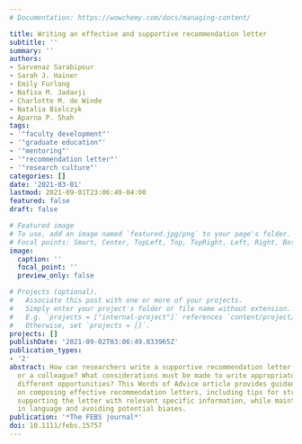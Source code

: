 ```yaml
---
# Documentation: https://wowchemy.com/docs/managing-content/

title: Writing an effective and supportive recommendation letter
subtitle: ''
summary: ''
authors:
- Sarvenaz Sarabipour
- Sarah J. Hainer
- Emily Furlong
- Nafisa M. Jadavji
- Charlotte M. de Winde
- Natalia Bielczyk
- Aparna P. Shah
tags:
- '"faculty development"'
- '"graduate education"'
- '"mentoring"'
- '"recommendation letter"'
- '"research culture"'
categories: []
date: '2021-03-01'
lastmod: 2021-09-01T23:06:49-04:00
featured: false
draft: false

# Featured image
# To use, add an image named `featured.jpg/png` to your page's folder.
# Focal points: Smart, Center, TopLeft, Top, TopRight, Left, Right, BottomLeft, Bottom, BottomRight.
image:
  caption: ''
  focal_point: ''
  preview_only: false

# Projects (optional).
#   Associate this post with one or more of your projects.
#   Simply enter your project's folder or file name without extension.
#   E.g. `projects = ["internal-project"]` references `content/project/deep-learning/index.md`.
#   Otherwise, set `projects = []`.
projects: []
publishDate: '2021-09-02T03:06:49.833965Z'
publication_types:
- '2'
abstract: How can researchers write a supportive recommendation letter for a mentee
  or a colleague? What considerations must be made to write appropriate letters for
  different opportunities? This Words of Advice article provides guidance to researchers
  on composing effective recommendation letters, including tips for structuring and
  supporting the letter with relevant specific information, while maintaining a balance
  in language and avoiding potential biases.
publication: '*The FEBS journal*'
doi: 10.1111/febs.15757
---
```

